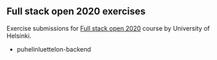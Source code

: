 ## Full stack open 2020 exercises

Exercise submissions for [Full stack open 2020](https://fullstackopen.com/en) course by University of Helsinki.

* puhelinluettelon-backend